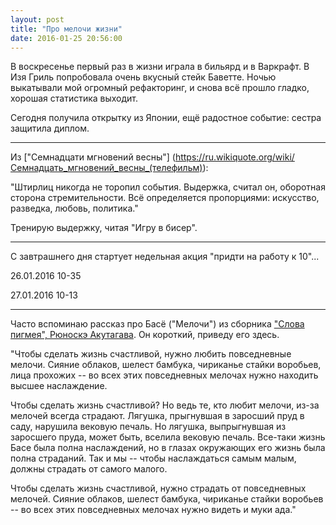 ```yaml
---
layout: post
title: "Про мелочи жизни"
date: 2016-01-25 20:56:00
---
```


В воскресенье первый раз в жизни играла в бильярд и в Варкрафт. В Изя Гриль попробовала очень вкусный стейк Баветте. Ночью выкатывали мой огромный рефакторинг, и снова всё прошло гладко, хорошая статистика выходит.

Сегодня получила открытку из Японии, ещё радостное событие: сестра защитила диплом.

***

Из ["Семнадцати мгновений весны"] (https://ru.wikiquote.org/wiki/Семнадцать_мгновений_весны_(телефильм)):

"Штирлиц никогда не торопил события. Выдержка, считал он, оборотная сторона стремительности. Всё определяется пропорциями: искусство, разведка, любовь, политика."

Тренирую выдержку, читая "Игру в бисер".

***

С завтрашнего дня стартует недельная акция "придти на работу к 10"...

26.01.2016 10-35

27.01.2016 10-13

***

Часто вспоминаю рассказ про Басё ("Мелочи") из сборника ["Слова пигмея", Рюноскэ Акутагава](http://lib.ru/INOFANT/RUNOSKE/pigmej.txt). Он короткий, приведу его здесь.

"Чтобы сделать жизнь счастливой, нужно любить повседневные мелочи. Сияние облаков, шелест бамбука, чириканье стайки воробьев, лица прохожих -- во всех этих повседневных мелочах нужно находить высшее наслаждение.
 
Чтобы сделать жизнь счастливой? Но ведь те, кто любит мелочи, из-за мелочей всегда страдают. Лягушка, прыгнувшая в заросший пруд в саду, нарушила вековую печаль. Но лягушка, выпрыгнувшая из заросшего пруда, может быть, вселила вековую печаль. Все-таки жизнь Басе была полна наслаждений, но в глазах окружающих его жизнь была полна страданий. Так и мы -- чтобы наслаждаться самым малым, должны страдать от самого малого.

Чтобы сделать жизнь счастливой, нужно страдать от повседневных мелочей. Сияние облаков, шелест бамбука, чириканье стайки воробьев -- во всех этих повседневных мелочах нужно видеть и муки ада."
